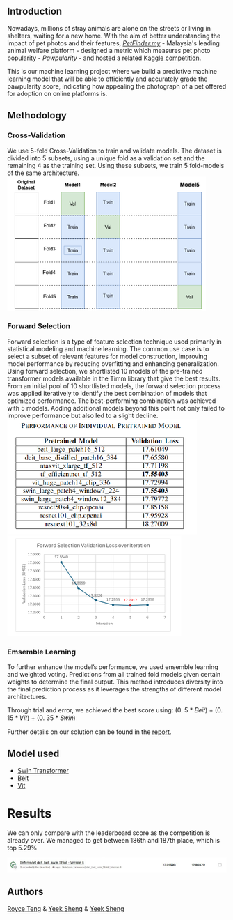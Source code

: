 ## Introduction

Nowadays, millions of stray animals are alone on the streets or living in shelters, waiting for a new home. With the aim of better understanding the impact of pet photos and their features, [*PetFinder.my*](https://www.petfinder.my/) - Malaysia's leading animal welfare platform - designed a metric which measures pet photo popularity - *Pawpularity* - and hosted a related [Kaggle competition](https://www.kaggle.com/c/petfinder-pawpularity-score/overview).

This is our machine learning project where we build a predictive machine learning model that will be able to efficiently and accurately grade the pawpularity score, indicating how appealing the photograph of a pet offered for adoption on online platforms is.

## Methodology

### Cross-Validation
We use 5-fold Cross-Validation to train and validate models. The dataset is divided into 5 subsets, using a unique fold as a validation set and the remaining 4 as
the training set.  Using these subsets, we train 5 fold-models of the same architecture. 
![Cross-validation](figs/cross_validation.PNG)

### Forward Selection

Forward selection is a type of feature selection technique used primarily in statistical modeling and machine learning. The common use case is to select a subset of relevant features 
for model construction, improving model performance by reducing overfitting and enhancing generalization.  Using forward selection, we shortlisted 10 models of the pre-trained transformer models available in the Timm library that give the best results.
From an initial pool of 10 shortlisted models, the forward selection process was applied iteratively to identify the best combination of models that optimized performance.
The best-performing combination was achieved with 5 models. Adding additional models beyond this point not only failed to improve performance but also led to a slight decline. 
![Forward-selection](figs/forwards_selection.PNG)
![Forward-selection](figs/num_models.PNG)

### Emsemble Learning

To further enhance the model’s performance, we used ensemble learning and weighted voting. Predictions from all trained fold models given certain weights to determine the final output. This method introduces diversity into the final
prediction process as it leverages the strengths of different model architectures.

Through trial and error, we achieved the best score using:
(0. 5 * 𝐵𝑒𝑖𝑡) + (0. 15 * 𝑉𝑖𝑡) + (0. 35 * 𝑆𝑤𝑖𝑛)


Further details on our solution can be found in the [report](https://github.com/sleepreap/Kaggle-Pawpularity/blob/main/Group02_report.pdf).

## Model used

- [Swin Transformer](https://arxiv.org/pdf/2103.14030.pdf) 
- [Beit](https://arxiv.org/abs/2106.08254)
- [Vit](https://arxiv.org/abs/2010.11929)

# Results 
We can only compare with the leaderboard score as the competition is already over. We managed to get between 186th and 187th place, which is top 5.29%

![Results](figs/results.PNG)

## Authors
[Royce Teng](https://github.com/sleepreap) & [Yeek Sheng](https://github.com/Yeek020407) & [Yeek Sheng](https://github.com/Yeek020407)
